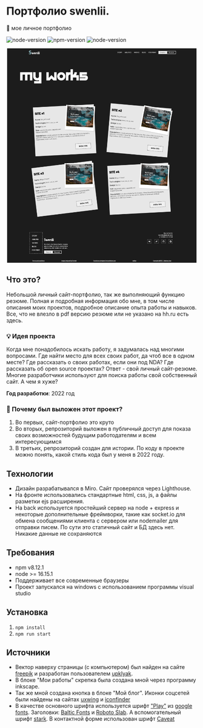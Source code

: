 # Портфолио swenlii.
👤 мое личное портфолио

![node-version](https://img.shields.io/badge/license-Apache-blue)
![npm-version](https://img.shields.io/badge/npm-8.12.1-red) 
![node-version](https://img.shields.io/badge/node->=16.15.1-green)

<div align="center">
<img src="public/images/screenshots/this-1.webp" width="500px">
</div>

## Что это?
Небольшой личный сайт-портфолио, так же выполняющий функцию резюме. Полная и подробная информация обо мне, в том числе описания моих проектов, подробное описание опыта работы и навыков. Все, что не влезло в pdf версию резюме или не указано на hh\.ru есть здесь.

### 💡 Идея проекта
Когда мне понадобилось искать работу, я задумалась над многими вопросами. Где найти место для всех своих работ, да чтоб все в одном месте? Где рассказать о своих работах, если они под NDA? Где рассказать об open source проектах? Ответ - свой личный сайт-резюме. Многие разработчики используют для поиска работы свой собственный сайт. А чем я хуже?

**Год разработки**: 2022 год

### 🔎 Почему был выложен этот проект?
1. Во первых, сайт-портфолио это круто
2. Во вторых, репрозиторий выложен в публичный доступ для показа своих возможностей будущим работодателям и всем интересующимся
2. В третьих, репрозиторий создан для истории. По коду в проекте можно понять, какой стиль кода был у меня в 2022 году.

## Технологии 
- Дизайн разрабатывался в Miro. Сайт проверялся через Lighthouse. 
- На фронте использовались стандартные html, css, js, а файлы разметки ejs расширения.
- На back используется простейший сервер на node + express и некоторые дополнительные фреймворки, такие как socket.io для обмена сообщениями клиента с сервером или nodemailer для отправки писем. По сути это статичный сайт и БД здесь нет. Никакие данные не сохраняются

## Требования
- npm v8.12.1
- node >= 16.15.1
- Поддерживает все современные браузеры
- Проект запускался на windows с использованием программы visual studio

## Установка

1. `npm install`
2. `npm run start`

## Источники

- Вектор наверху страницы (с компьютером) был найден на сайте [freepik](https://ru.freepik.com) и разработан пользователем [upklyak](https://ru.freepik.com/author/upklyak). 
- В блоке "Мои работы" скрепка была создана мной через программу inkscape. 
- Так же мной создана кнопка в блоке "Мой блог". Иконки соцсетей были найдены на сайтах [uxwing](https://uxwing.com/) и [iconfinder](https://www.iconfinder.com/)
- В качестве основного шрифта используется шрифт ["Play"](https://fonts.google.com/specimen/Play) из [google fonts](https://fonts.google.com). Заголовки: [Baltic Fonts](https://fontesk.com/baltic-fonts/) и [Roboto Slab](https://fonts.google.com/specimen/Roboto+Slab). А вспомогательный шрифт [stark](https://fontstorage.com/ru/font/paulo-r/stark). В контактной форме использован шрифт [Caveat](https://fonts.google.com/specimen/Caveat)

